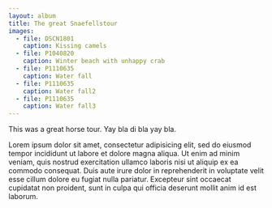 ```yaml
---
layout: album
title: The great Snaefellstour
images:
  - file: DSCN1801
    caption: Kissing camels
  - file: P1040820
    caption: Winter beach with unhappy crab
  - file: P1110635
    caption: Water fall
  - file: P1110635
    caption: Water fall2
  - file: P1110635
    caption: Water fall3
---
```


This was a great horse tour. Yay bla di bla yay bla.

Lorem ipsum dolor sit amet, consectetur adipisicing elit, sed do eiusmod
tempor incididunt ut labore et dolore magna aliqua. Ut enim ad minim veniam,
quis nostrud exercitation ullamco laboris nisi ut aliquip ex ea commodo
consequat. Duis aute irure dolor in reprehenderit in voluptate velit esse
cillum dolore eu fugiat nulla pariatur. Excepteur sint occaecat cupidatat non
proident, sunt in culpa qui officia deserunt mollit anim id est laborum.
